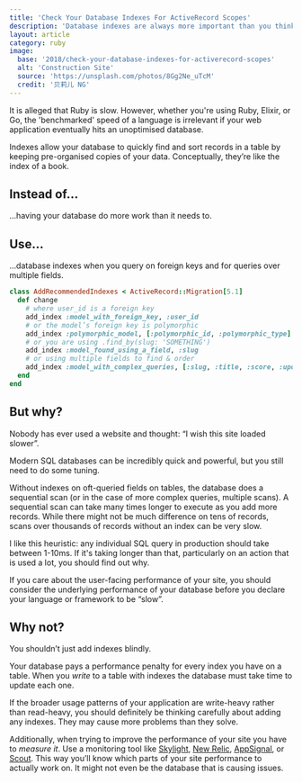 ```yaml
---
title: 'Check Your Database Indexes For ActiveRecord Scopes'
description: 'Database indexes are always more important than you think'
layout: article
category: ruby
image:
  base: '2018/check-your-database-indexes-for-activerecord-scopes'
  alt: 'Construction Site'
  source: 'https://unsplash.com/photos/8Gg2Ne_uTcM'
  credit: '贝莉儿 NG'
---
```


It is alleged that Ruby is slow. However, whether you're using Ruby, Elixir, or Go, the 'benchmarked' speed of a language is irrelevant if your web application eventually hits an unoptimised database.

Indexes allow your database to quickly find and sort records in a table by keeping pre-organised copies of your data. Conceptually, they’re like the index of a book.


## Instead of…

…having your database do more work than it needs to.


## Use…

…database indexes when you query on foreign keys and for queries over multiple fields.

```ruby
class AddRecommendedIndexes < ActiveRecord::Migration[5.1]
  def change
    # where user_id is a foreign key
    add_index :model_with_foreign_key, :user_id
    # or the model’s foreign key is polymorphic
    add_index :polymorphic_model, [:polymorphic_id, :polymorphic_type]
    # or you are using .find_by(slug: 'SOMETHING')
    add_index :model_found_using_a_field, :slug
    # or using multiple fields to find & order
    add_index :model_with_complex_queries, [:slug, :title, :score, :updated_at]
  end
end
```


## But why?

Nobody has ever used a website and thought: “I wish this site loaded slower”.

Modern SQL databases can be incredibly quick and powerful, but you still need to do some tuning.

Without indexes on oft-queried fields on tables, the database does a sequential scan (or in the case of more complex queries, multiple scans). A sequential scan can take many times longer to execute as you add more records. While there might not be much difference on tens of records, scans over thousands of records without an index can be very slow.

I like this heuristic: any individual SQL query in production should take between 1-10ms. If it's taking longer than that, particularly on an action that is used a lot, you should find out why.

If you care about the user-facing performance of your site, you should consider the underlying performance of your database before you declare your language or framework to be “slow”.


## Why not?

You shouldn’t just add indexes blindly.

Your database pays a performance penalty for every index you have on a table. When you _write_ to a table with indexes the database must take time to update each one.

If the broader usage patterns of your application are write-heavy rather than read-heavy, you should definitely be thinking carefully about adding any indexes. They may cause more problems than they solve.

Additionally, when trying to improve the performance of your site you have to _measure it_. Use a monitoring tool like [Skylight](https://skylight.io), [New Relic](https://newrelic.com), [AppSignal](https://appsignal.com), or [Scout](https://scoutapp.com). This way you’ll know which parts of your site performance to actually work on. It might not even be the database that is causing issues.
